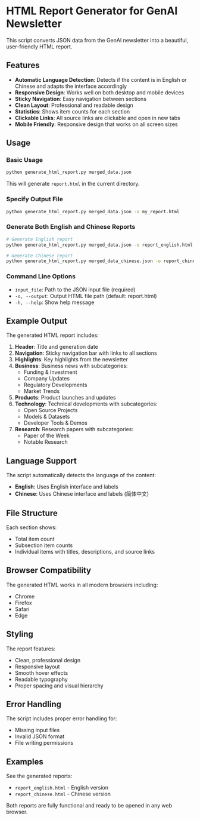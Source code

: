 # HTML Report Generator for GenAI Newsletter

This script converts JSON data from the GenAI newsletter into a beautiful, user-friendly HTML report.

## Features

- **Automatic Language Detection**: Detects if the content is in English or Chinese and adapts the interface accordingly
- **Responsive Design**: Works well on both desktop and mobile devices
- **Sticky Navigation**: Easy navigation between sections
- **Clean Layout**: Professional and readable design
- **Statistics**: Shows item counts for each section
- **Clickable Links**: All source links are clickable and open in new tabs
- **Mobile Friendly**: Responsive design that works on all screen sizes

## Usage

### Basic Usage

```bash
python generate_html_report.py merged_data.json
```

This will generate `report.html` in the current directory.

### Specify Output File

```bash
python generate_html_report.py merged_data.json -o my_report.html
```

### Generate Both English and Chinese Reports

```bash
# Generate English report
python generate_html_report.py merged_data.json -o report_english.html

# Generate Chinese report
python generate_html_report.py merged_data_chinese.json -o report_chinese.html
```

### Command Line Options

- `input_file`: Path to the JSON input file (required)
- `-o, --output`: Output HTML file path (default: report.html)
- `-h, --help`: Show help message

## Example Output

The generated HTML report includes:

1. **Header**: Title and generation date
2. **Navigation**: Sticky navigation bar with links to all sections
3. **Highlights**: Key highlights from the newsletter
4. **Business**: Business news with subcategories:
   - Funding & Investment
   - Company Updates
   - Regulatory Developments
   - Market Trends
5. **Products**: Product launches and updates
6. **Technology**: Technical developments with subcategories:
   - Open Source Projects
   - Models & Datasets
   - Developer Tools & Demos
7. **Research**: Research papers with subcategories:
   - Paper of the Week
   - Notable Research

## Language Support

The script automatically detects the language of the content:
- **English**: Uses English interface and labels
- **Chinese**: Uses Chinese interface and labels (简体中文)

## File Structure

Each section shows:
- Total item count
- Subsection item counts
- Individual items with titles, descriptions, and source links

## Browser Compatibility

The generated HTML works in all modern browsers including:
- Chrome
- Firefox
- Safari
- Edge

## Styling

The report features:
- Clean, professional design
- Responsive layout
- Smooth hover effects
- Readable typography
- Proper spacing and visual hierarchy

## Error Handling

The script includes proper error handling for:
- Missing input files
- Invalid JSON format
- File writing permissions

## Examples

See the generated reports:
- `report_english.html` - English version
- `report_chinese.html` - Chinese version

Both reports are fully functional and ready to be opened in any web browser. 